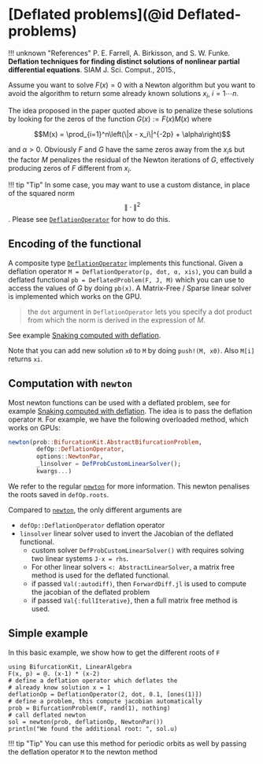 # [Deflated problems](@id Deflated-problems)

!!! unknown "References"
    P. E. Farrell, A. Birkisson, and S. W. Funke. **Deflation techniques for finding distinct solutions of nonlinear partial differential equations**. SIAM J. Sci. Comput., 2015.,

Assume you want to solve $F(x)=0$ with a Newton algorithm but you want to avoid the algorithm to return some already known solutions $x_i,\ i=1\cdots n$.

The idea proposed in the paper quoted above is to penalize these solutions by looking for the zeros of the function $G(x):={F(x)}{M(x)}$ where

$$M(x) = \prod_{i=1}^n\left(\|x - x_i\|^{-2p} + \alpha\right)$$

and $\alpha>0$. Obviously $F$ and $G$ have the same zeros away from the $x_i$s but the factor $M$ penalizes the residual of the Newton iterations of $G$, effectively producing zeros of $F$ different from $x_i$.

!!! tip "Tip"
    In some case, you may want to use a custom distance, in place of the squared norm $$\|\cdot\|^2$$. Please see [`DeflationOperator`](@ref) for how to do this.

## Encoding of the functional

A composite type [`DeflationOperator`](@ref) implements this functional. Given a deflation operator `M = DeflationOperator(p, dot, α, xis)`, you can build a deflated functional `pb = DeflatedProblem(F, J, M)` which you can use to access the values of $G$ by doing `pb(x)`. A Matrix-Free / Sparse linear solver is implemented which works on the GPU.

> the `dot` argument in `DeflationOperator` lets you specify a dot product from which the norm is derived in the expression of $M$.

See example [Snaking computed with deflation](@ref).

Note that you can add new solution `x0` to `M` by doing `push!(M, x0)`. Also `M[i]` returns `xi`.

## Computation with `newton`

Most newton functions can be used with a deflated problem, see for example [Snaking computed with deflation](@ref). The idea is to pass the deflation operator `M`. For example, we have the following overloaded method, which works on GPUs:

```julia
newton(prob::BifurcationKit.AbstractBifurcationProblem,
		defOp::DeflationOperator,
		options::NewtonPar,
		_linsolver = DefProbCustomLinearSolver();
		kwargs...)
```

We refer to the regular [`newton`](@ref) for more information. This newton penalises the roots saved in `defOp.roots`. 

Compared to [`newton`](@ref), the only different arguments are

- `defOp::DeflationOperator` deflation operator
- `linsolver` linear solver used to invert the Jacobian of the deflated functional.
    - custom solver `DefProbCustomLinearSolver()` with requires solving two linear systems `J⋅x = rhs`.
    - For other linear solvers `<: AbstractLinearSolver`, a matrix free method is used for the deflated functional.
    - if passed `Val(:autodiff)`, then `ForwardDiff.jl` is used to compute the jacobian of the deflated problem
    - if passed `Val{:fullIterative}`, then a full matrix free method is used.


## Simple example

In this basic example, we show how to get the different roots of `F`

```@example DEFNEWTON
using BifurcationKit, LinearAlgebra
F(x, p) = @. (x-1) * (x-2)
# define a deflation operator which deflates the 
# already know solution x = 1
deflationOp = DeflationOperator(2, dot, 0.1, [ones(1)])
# define a problem, this compute jacobian automatically
prob = BifurcationProblem(F, rand(1), nothing)
# call deflated newton
sol = newton(prob, deflationOp, NewtonPar())
println("We found the additional root: ", sol.u)
```

!!! tip "Tip"
    You can use this method for periodic orbits as well by passing the deflation operator `M` to the newton method

